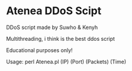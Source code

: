 # Atenea DDoS Scipt
DDoS script made by Suwho &amp; Kenyh

Multithreading, i think is the best ddos script

Educational purposes only!

Usage: perl Atenea.pl (IP) (Port) (Packets) (Time)
